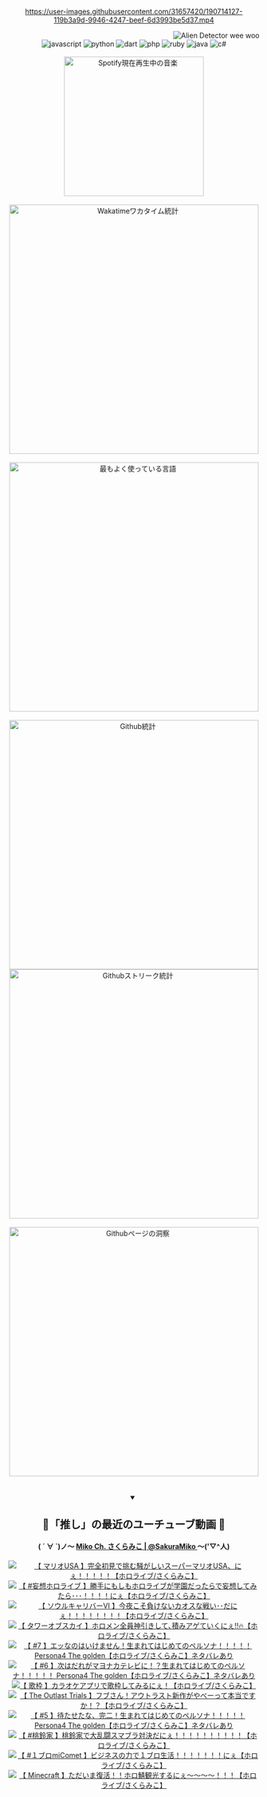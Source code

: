 <!-- START: HERO IMAGE GIF ////////// ////////// ////////// -->
<!-- <img src="@/../assets/img/gaming/ghost-of-tsushima.gif" width="100%"  alt="nellyXinwei's Hero Gif Image"/> -->
<!-- END: HERO IMAGE GIF ////////// ////////// ////////// -->

<div align="center" >  
  
<!-- START:ワンピース 第1015話「ルフィはRED ROCを使う」 -->
<https://user-images.githubusercontent.com/31657420/190714127-119b3a9d-9946-4247-beef-6d3993be5d37.mp4>
<!-- END:ワンピース 第1015話「ルフィはRED ROCを使う」 -->

<!-- START:VISITOR COUNTER -->
<div width="100%" align="right">
<img src="https://komarev.com/ghpvc/?username=nellyXinwei&label=🛸&color=grey&style=for-the-badge&labelcolor=ffffff" alt="Alien Detector wee woo"/>
</div>
<!-- END:VISITOR COUNTER -->

<!-- START: PROGRAMMING LANGUAGES -->
<!-- 色彩 Color Scheme:
#961E3A, #8A0D42, #5A0640, #4F265E, #2B355A, #3E759B, #CC4246,
#BB2649, #AD1052, #700750, #633075, #364270, #4E92C2, #FF5357
Sauce: https://www.webcreatorbox.com/inspiration/pantone-2023
-->

<img src="https://img.shields.io/badge/javascript%20-%23BB2649.svg?&style=for-the-badge&logo=javascript&logoColor=white&labelColor=961E3A" alt="javascript"/>
<img src="https://img.shields.io/badge/python%20-%23AD1052.svg?&style=for-the-badge&logo=python&logoColor=white&labelColor=8A0D42" alt="python" />
<img src="https://img.shields.io/badge/dart%20-%23700750.svg?&style=for-the-badge&logo=dart&logoColor=white&labelColor=5A0640" alt="dart"/>
<img src="https://img.shields.io/badge/php%20-%23633075.svg?&style=for-the-badge&logo=php&logoColor=white&labelColor=4F265E" alt="php"/>
<img src="https://img.shields.io/badge/ruby%20-%23364270.svg?&style=for-the-badge&logo=ruby&logoColor=white&labelColor=2B355A" alt="ruby"/>
<img src="https://img.shields.io/badge/java%20-%234E92C2.svg?&style=for-the-badge&logo=openjdk&logoColor=white&labelColor=3E759B" alt="java"/>
<img src="https://img.shields.io/badge/c%23-%23FF5357.svg?style=for-the-badge&logo=c-sharp&logoColor=white&labelColor=CC4246" alt="c#"/>  
<!-- END: PROGRAMMING LANGUAGES -->

<br>
<br>

<!-- START: MUSIC STATUS -->
  <!-- <a href="https://newojima-gsrs-20220114.vercel.app/api/now-playing?open">
    <img src="https://newojima-gsrs-20220114.vercel.app/api/now-playing" alt="Spotify現在再生中の音楽">
  </a> -->
  <img src="https://newojima-grss-20230114.vercel.app/api/spotify?border_color=transparent" alt="Spotify現在再生中の音楽" width="280px">
<!-- END: MUSIC STATUS -->

<br>
<br>

<!-- START: GITHUB STATUS -->
<!-- 色彩 Color Scheme:  #BB2649, #AD1052, #700750, #633075 -->
<img align="center" src="https://newojima-grs-20230109.vercel.app/api/wakatime?username=newojima&layout=compact&langs_count=10&locale=ja&hide_title=false&title_color=fff&hide_border=true&text_color=fff&bg_color=BB2649,BB2649,633075,633075&hide=other,css,html,bash,xml,git%20config,makefile,properties,yaml,markdown,text,json,jsx" alt="Wakatimeワカタイム統計" width="500px"/>

<br>
<br>

<!-- 色彩 Color Scheme:  #633075, #364270, #4E92C2 -->
  <img align="center" src="https://newojima-grs-20230109.vercel.app/api/top-langs?username=newojima&layout=compact&text_color=fff&icon_color=fff&hide_border=true&&locale=ja&hide_title=false&title_color=fff&include_all_commits=true&card_width=445&langs_count=11&hide=c%23,powershell,shaderlab,hlsl,makefile,jupyter%20notebook,python,html,css,shell,batchfile,less,liquid,hack,scss&bg_color=4F265E,633075,4E92C2" alt="最もよく使っている言語" width="500px"/>

<br>
<br>

<!-- 色彩 Color Scheme:  #4E92C2, #FF5357 -->
  <img align="center" src="https://newojima-grs-20230109.vercel.app/api?username=newojima&rank_icon=github&show_icons=true&&locale=ja&title_color=fff&text_color=fff&icon_color=fff&hide_border=true&hide_title=false&count_private=true&include_all_commits=true&card_width=495&disable_animations=true&bg_color=4E92C2,4E92C2,FF5357" alt="Github統計" width="500px"/>

<br>

<img align="center" src="https://streak-stats.demolab.com?user=newojima&theme=dark&hide_border=true&locale=ja&ring=BB2649&stroke=222222&background=151515&sideLabels=BB2649&currStreakLabel=ffffff&border=BB2649&fire=FF5357&currStreakNum=ffffff&sideNums=FF5357&dates=ffffff" alt="Githubストリーク統計" width="500px"/>

<br>
<br>

  <img align="center" width="500px" src="@/../assets/img/page-insights.svg" alt="Githubページの洞察"/>
  
</div>
<!-- END: GITHUB STATUS -->

<br>
<br>

<div align="center">
<details open>
  <summary>

  </summary>

  <h2 align="center">🌸「推し」の最近のユーチューブ動画 🌸</h2>
  <h4>
  ( ´ ∀ `)ノ～ 
  <a href="https://www.youtube.com/@SakuraMiko">Miko Ch. さくらみこ | @SakuraMiko
  </a>
   ～('▽^人)
  </h4>

  <!-- BEGIN YOUTUBE-CARDS -->
<a href="https://www.youtube.com/watch?v=I6DhaXnYG_k"><img src="https://ytcards.demolab.com/?id=I6DhaXnYG_k&title=%E3%80%90+%E3%83%9E%E3%83%AA%E3%82%AAUSA+%E3%80%91%E5%AE%8C%E5%85%A8%E5%88%9D%E8%A6%8B%E3%81%A7%E6%8C%91%E3%82%80%E9%A8%92%E3%81%8C%E3%81%97%E3%81%84%E3%82%B9%E3%83%BC%E3%83%91%E3%83%BC%E3%83%9E%E3%83%AA%E3%82%AAUSA%E3%80%81%E3%81%AB%E3%81%87%EF%BC%81%EF%BC%81%EF%BC%81%EF%BC%81%EF%BC%81%E3%80%90%E3%83%9B%E3%83%AD%E3%83%A9%E3%82%A4%E3%83%96%2F%E3%81%95%E3%81%8F%E3%82%89%E3%81%BF%E3%81%93%E3%80%91&lang=ja&timestamp=1686243468&background_color=%230d1117&title_color=%23ffffff&stats_color=%23dedede&width=187&duration=16835" alt="【 マリオUSA 】完全初見で挑む騒がしいスーパーマリオUSA、にぇ！！！！！【ホロライブ/さくらみこ】" title="【 マリオUSA 】完全初見で挑む騒がしいスーパーマリオUSA、にぇ！！！！！【ホロライブ/さくらみこ】"></a>
<a href="https://www.youtube.com/watch?v=l1FdiXppOhg"><img src="https://ytcards.demolab.com/?id=l1FdiXppOhg&title=%E3%80%90+%23%E5%A6%84%E6%83%B3%E3%83%9B%E3%83%AD%E3%83%A9%E3%82%A4%E3%83%96+%E3%80%91%E5%8B%9D%E6%89%8B%E3%81%AB%E3%82%82%E3%81%97%E3%82%82%E3%83%9B%E3%83%AD%E3%83%A9%E3%82%A4%E3%83%96%E3%81%8C%E5%AD%A6%E5%9C%92%E3%81%A0%E3%81%A3%E3%81%9F%E3%82%89%E3%81%A7%E5%A6%84%E6%83%B3%E3%81%97%E3%81%A6%E3%81%BF%E3%81%9F%E3%82%89%EF%BD%A5%EF%BD%A5%EF%BD%A5%EF%BC%81%EF%BC%81%EF%BC%81%EF%BC%81%E3%81%AB%E3%81%87%E3%80%90%E3%83%9B%E3%83%AD%E3%83%A9%E3%82%A4%E3%83%96%2F%E3%81%95%E3%81%8F%E3%82%89%E3%81%BF%E3%81%93%E3%80%91&lang=ja&timestamp=1686151386&background_color=%230d1117&title_color=%23ffffff&stats_color=%23dedede&width=187&duration=11381" alt="【 #妄想ホロライブ 】勝手にもしもホロライブが学園だったらで妄想してみたら･･･！！！！にぇ【ホロライブ/さくらみこ】" title="【 #妄想ホロライブ 】勝手にもしもホロライブが学園だったらで妄想してみたら･･･！！！！にぇ【ホロライブ/さくらみこ】"></a>
<a href="https://www.youtube.com/watch?v=7f6nGt1-pG0"><img src="https://ytcards.demolab.com/?id=7f6nGt1-pG0&title=%E3%80%90+%E3%82%BD%E3%82%A6%E3%83%AB%E3%82%AD%E3%83%A3%E3%83%AA%E3%83%90%E3%83%BC%E2%85%A5+%E3%80%91%E4%BB%8A%E5%A4%9C%E3%81%93%E3%81%9D%E8%B2%A0%E3%81%91%E3%81%AA%E3%81%84%E3%82%AB%E3%82%AA%E3%82%B9%E3%81%AA%E6%88%A6%E3%81%84%EF%BD%A5%EF%BD%A5%E3%81%A0%E3%81%AB%E3%81%87%EF%BC%81%EF%BC%81%EF%BC%81%EF%BC%81%EF%BC%81%EF%BC%81%EF%BC%81%EF%BC%81%E3%80%90%E3%83%9B%E3%83%AD%E3%83%A9%E3%82%A4%E3%83%96%2F%E3%81%95%E3%81%8F%E3%82%89%E3%81%BF%E3%81%93%E3%80%91&lang=ja&timestamp=1686067210&background_color=%230d1117&title_color=%23ffffff&stats_color=%23dedede&width=187&duration=10145" alt="【 ソウルキャリバーⅥ 】今夜こそ負けないカオスな戦い･･だにぇ！！！！！！！！【ホロライブ/さくらみこ】" title="【 ソウルキャリバーⅥ 】今夜こそ負けないカオスな戦い･･だにぇ！！！！！！！！【ホロライブ/さくらみこ】"></a>
<a href="https://www.youtube.com/watch?v=s3VnwTOY43Y"><img src="https://ytcards.demolab.com/?id=s3VnwTOY43Y&title=%E3%80%90+%E3%82%BF%E3%83%AF%E3%83%BC%E3%82%AA%E3%83%96%E3%82%B9%E3%82%AB%E3%82%A4+%E3%80%91%E3%83%9B%E3%83%AD%E3%83%A1%E3%83%B3%E5%85%A8%E5%93%A1%E7%A5%9E%E5%BC%95%E3%81%8D%E3%81%97%E3%81%A6%EF%BD%A4%E7%A9%8D%E3%81%BF%E3%82%A2%E3%82%B2%E3%81%A6%E3%81%84%E3%81%8F%E3%81%AB%E3%81%87%E2%80%BC%F0%9F%94%A5%E3%80%90%E3%83%9B%E3%83%AD%E3%83%A9%E3%82%A4%E3%83%96%2F%E3%81%95%E3%81%8F%E3%82%89%E3%81%BF%E3%81%93%E3%80%91&lang=ja&timestamp=1685878792&background_color=%230d1117&title_color=%23ffffff&stats_color=%23dedede&width=187&duration=5553" alt="【 タワーオブスカイ 】ホロメン全員神引きして､積みアゲていくにぇ‼🔥【ホロライブ/さくらみこ】" title="【 タワーオブスカイ 】ホロメン全員神引きして､積みアゲていくにぇ‼🔥【ホロライブ/さくらみこ】"></a>
<a href="https://www.youtube.com/watch?v=Qb23aGoF_C8"><img src="https://ytcards.demolab.com/?id=Qb23aGoF_C8&title=%E3%80%90+%237+%E3%80%91%E3%82%A8%E3%83%83%E3%81%AA%E3%81%AE%E3%81%AF%E3%81%84%E3%81%91%E3%81%BE%E3%81%9B%E3%82%93%EF%BC%81%E7%94%9F%E3%81%BE%E3%82%8C%E3%81%A6%E3%81%AF%E3%81%98%E3%82%81%E3%81%A6%E3%81%AE%E3%83%9A%E3%83%AB%E3%82%BD%E3%83%8A%EF%BC%81%EF%BC%81%EF%BC%81%EF%BC%81%EF%BC%81+Persona4+The+golden%E3%80%90%E3%83%9B%E3%83%AD%E3%83%A9%E3%82%A4%E3%83%96%2F%E3%81%95%E3%81%8F%E3%82%89%E3%81%BF%E3%81%93%E3%80%91%E3%83%8D%E3%82%BF%E3%83%90%E3%83%AC%E3%81%82%E3%82%8A&lang=ja&timestamp=1685869966&background_color=%230d1117&title_color=%23ffffff&stats_color=%23dedede&width=187&duration=10831" alt="【 #7 】エッなのはいけません！生まれてはじめてのペルソナ！！！！！ Persona4 The golden【ホロライブ/さくらみこ】ネタバレあり" title="【 #7 】エッなのはいけません！生まれてはじめてのペルソナ！！！！！ Persona4 The golden【ホロライブ/さくらみこ】ネタバレあり"></a>
<a href="https://www.youtube.com/watch?v=LUKUkv5CNZU"><img src="https://ytcards.demolab.com/?id=LUKUkv5CNZU&title=%E3%80%90+%236+%E3%80%91%E6%AC%A1%E3%81%AF%E3%81%A0%E3%82%8C%E3%81%8C%E3%83%9E%E3%83%A8%E3%83%8A%E3%82%AB%E3%83%86%E3%83%AC%E3%83%93%E3%81%AB%EF%BC%81%EF%BC%9F%E7%94%9F%E3%81%BE%E3%82%8C%E3%81%A6%E3%81%AF%E3%81%98%E3%82%81%E3%81%A6%E3%81%AE%E3%83%9A%E3%83%AB%E3%82%BD%E3%83%8A%EF%BC%81%EF%BC%81%EF%BC%81%EF%BC%81%EF%BC%81+Persona4+The+golden%E3%80%90%E3%83%9B%E3%83%AD%E3%83%A9%E3%82%A4%E3%83%96%2F%E3%81%95%E3%81%8F%E3%82%89%E3%81%BF%E3%81%93%E3%80%91%E3%83%8D%E3%82%BF%E3%83%90%E3%83%AC%E3%81%82%E3%82%8A&lang=ja&timestamp=1685786742&background_color=%230d1117&title_color=%23ffffff&stats_color=%23dedede&width=187&duration=20535" alt="【 #6 】次はだれがマヨナカテレビに！？生まれてはじめてのペルソナ！！！！！ Persona4 The golden【ホロライブ/さくらみこ】ネタバレあり" title="【 #6 】次はだれがマヨナカテレビに！？生まれてはじめてのペルソナ！！！！！ Persona4 The golden【ホロライブ/さくらみこ】ネタバレあり"></a>
<a href="https://www.youtube.com/watch?v=apSX-TDQ9XA"><img src="https://ytcards.demolab.com/?id=apSX-TDQ9XA&title=%E3%80%90+%E6%AD%8C%E6%9E%A0+%E3%80%91%E3%82%AB%E3%83%A9%E3%82%AA%E3%82%B1%E3%82%A2%E3%83%97%E3%83%AA%E3%81%A7%E6%AD%8C%E6%9E%A0%E3%81%97%E3%81%A6%E3%81%BF%E3%82%8B%E3%81%AB%E3%81%87%EF%BC%81%E3%80%90%E3%83%9B%E3%83%AD%E3%83%A9%E3%82%A4%E3%83%96%2F%E3%81%95%E3%81%8F%E3%82%89%E3%81%BF%E3%81%93%E3%80%91&lang=ja&timestamp=1685459562&background_color=%230d1117&title_color=%23ffffff&stats_color=%23dedede&width=187&duration=10273" alt="【 歌枠 】カラオケアプリで歌枠してみるにぇ！【ホロライブ/さくらみこ】" title="【 歌枠 】カラオケアプリで歌枠してみるにぇ！【ホロライブ/さくらみこ】"></a>
<a href="https://www.youtube.com/watch?v=fYrIXC3N6Rc"><img src="https://ytcards.demolab.com/?id=fYrIXC3N6Rc&title=%E3%80%90+The+Outlast+Trials+%E3%80%91%E3%83%95%E3%83%96%E3%81%95%E3%82%93%EF%BC%81%E3%82%A2%E3%82%A6%E3%83%88%E3%83%A9%E3%82%B9%E3%83%88%E6%96%B0%E4%BD%9C%E3%81%8C%E3%82%84%E3%81%B9%E3%83%BC%E3%81%A3%E3%81%A6%E6%9C%AC%E5%BD%93%E3%81%A7%E3%81%99%E3%81%8B%EF%BC%81%EF%BC%9F%E3%80%90%E3%83%9B%E3%83%AD%E3%83%A9%E3%82%A4%E3%83%96%2F%E3%81%95%E3%81%8F%E3%82%89%E3%81%BF%E3%81%93%E3%80%91&lang=ja&timestamp=1685371790&background_color=%230d1117&title_color=%23ffffff&stats_color=%23dedede&width=187&duration=8880" alt="【 The Outlast Trials 】フブさん！アウトラスト新作がやべーって本当ですか！？【ホロライブ/さくらみこ】" title="【 The Outlast Trials 】フブさん！アウトラスト新作がやべーって本当ですか！？【ホロライブ/さくらみこ】"></a>
<a href="https://www.youtube.com/watch?v=10BOG2JxLCQ"><img src="https://ytcards.demolab.com/?id=10BOG2JxLCQ&title=%E3%80%90+%235+%E3%80%91%E5%BE%85%E3%81%9F%E3%81%9B%E3%81%9F%E3%81%AA%E3%80%81%E5%AE%8C%E4%BA%8C%EF%BC%81%E7%94%9F%E3%81%BE%E3%82%8C%E3%81%A6%E3%81%AF%E3%81%98%E3%82%81%E3%81%A6%E3%81%AE%E3%83%9A%E3%83%AB%E3%82%BD%E3%83%8A%EF%BC%81%EF%BC%81%EF%BC%81%EF%BC%81%EF%BC%81+Persona4+The+golden%E3%80%90%E3%83%9B%E3%83%AD%E3%83%A9%E3%82%A4%E3%83%96%2F%E3%81%95%E3%81%8F%E3%82%89%E3%81%BF%E3%81%93%E3%80%91%E3%83%8D%E3%82%BF%E3%83%90%E3%83%AC%E3%81%82%E3%82%8A&lang=ja&timestamp=1685274034&background_color=%230d1117&title_color=%23ffffff&stats_color=%23dedede&width=187&duration=15199" alt="【 #5 】待たせたな、完二！生まれてはじめてのペルソナ！！！！！ Persona4 The golden【ホロライブ/さくらみこ】ネタバレあり" title="【 #5 】待たせたな、完二！生まれてはじめてのペルソナ！！！！！ Persona4 The golden【ホロライブ/さくらみこ】ネタバレあり"></a>
<a href="https://www.youtube.com/watch?v=imRAbD3rFTg"><img src="https://ytcards.demolab.com/?id=imRAbD3rFTg&title=%E3%80%90+%23%E6%A1%83%E9%88%B4%E5%AE%B6+%E3%80%91%E6%A1%83%E9%88%B4%E5%AE%B6%E3%81%A7%E5%A4%A7%E4%B9%B1%E9%97%98%E3%82%B9%E3%83%9E%E3%83%96%E3%83%A9%E5%AF%BE%E6%B1%BA%E3%81%A0%E3%81%AB%E3%81%87%EF%BC%81%EF%BC%81%EF%BC%81%EF%BC%81%EF%BC%81%EF%BC%81%EF%BC%81%EF%BC%81%EF%BC%81%EF%BC%81%E3%80%90%E3%83%9B%E3%83%AD%E3%83%A9%E3%82%A4%E3%83%96%2F%E3%81%95%E3%81%8F%E3%82%89%E3%81%BF%E3%81%93%E3%80%91&lang=ja&timestamp=1685189458&background_color=%230d1117&title_color=%23ffffff&stats_color=%23dedede&width=187&duration=3679" alt="【 #桃鈴家 】桃鈴家で大乱闘スマブラ対決だにぇ！！！！！！！！！！【ホロライブ/さくらみこ】" title="【 #桃鈴家 】桃鈴家で大乱闘スマブラ対決だにぇ！！！！！！！！！！【ホロライブ/さくらみこ】"></a>
<a href="https://www.youtube.com/watch?v=CklNxvworF8"><img src="https://ytcards.demolab.com/?id=CklNxvworF8&title=%E3%80%90+%23%EF%BC%91%E3%83%96%E3%83%ADmiComet+%E3%80%91%E3%83%93%E3%82%B8%E3%83%8D%E3%82%B9%E3%81%AE%E5%8A%9B%E3%81%A7%EF%BC%91%E3%83%96%E3%83%AD%E7%94%9F%E6%B4%BB%EF%BC%81%EF%BC%81%EF%BC%81%EF%BC%81%EF%BC%81%EF%BC%81%EF%BC%81%E3%81%AB%E3%81%87%E3%80%90%E3%83%9B%E3%83%AD%E3%83%A9%E3%82%A4%E3%83%96%2F%E3%81%95%E3%81%8F%E3%82%89%E3%81%BF%E3%81%93%E3%80%91&lang=ja&timestamp=1685129871&background_color=%230d1117&title_color=%23ffffff&stats_color=%23dedede&width=187&duration=21224" alt="【 #１ブロmiComet 】ビジネスの力で１ブロ生活！！！！！！！にぇ【ホロライブ/さくらみこ】" title="【 #１ブロmiComet 】ビジネスの力で１ブロ生活！！！！！！！にぇ【ホロライブ/さくらみこ】"></a>
<a href="https://www.youtube.com/watch?v=b5CvWIJqWlk"><img src="https://ytcards.demolab.com/?id=b5CvWIJqWlk&title=%E3%80%90+Minecraft+%E3%80%91%E3%81%9F%E3%81%A0%E3%81%84%E3%81%BE%E5%BE%A9%E6%B4%BB%EF%BC%81%EF%BC%81%E3%83%9B%E3%83%AD%E9%AF%96%E8%A6%B3%E5%85%89%E3%81%99%E3%82%8B%E3%81%AB%E3%81%87%EF%BD%9E%EF%BD%9E%EF%BD%9E%EF%BD%9E%EF%BC%81%EF%BC%81%EF%BC%81%E3%80%90%E3%83%9B%E3%83%AD%E3%83%A9%E3%82%A4%E3%83%96%2F%E3%81%95%E3%81%8F%E3%82%89%E3%81%BF%E3%81%93%E3%80%91&lang=ja&timestamp=1684940560&background_color=%230d1117&title_color=%23ffffff&stats_color=%23dedede&width=187&duration=13105" alt="【 Minecraft 】ただいま復活！！ホロ鯖観光するにぇ～～～～！！！【ホロライブ/さくらみこ】" title="【 Minecraft 】ただいま復活！！ホロ鯖観光するにぇ～～～～！！！【ホロライブ/さくらみこ】"></a>
<!-- END YOUTUBE-CARDS -->

</div>
  
</details>
